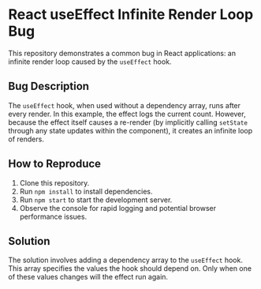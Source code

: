 # React useEffect Infinite Render Loop Bug

This repository demonstrates a common bug in React applications: an infinite render loop caused by the `useEffect` hook.

## Bug Description

The `useEffect` hook, when used without a dependency array, runs after every render.  In this example, the effect logs the current count.  However, because the effect itself causes a re-render (by implicitly calling `setState` through any state updates within the component), it creates an infinite loop of renders.

## How to Reproduce

1. Clone this repository.
2. Run `npm install` to install dependencies.
3. Run `npm start` to start the development server.
4. Observe the console for rapid logging and potential browser performance issues. 

## Solution

The solution involves adding a dependency array to the `useEffect` hook. This array specifies the values the hook should depend on. Only when one of these values changes will the effect run again. 
